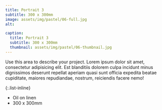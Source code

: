 ```yaml
---
title: Portrait 3
subtitle: 300 x 300mm
image: assets/img/pastel/06-full.jpg
alt: 

caption:
  title: Portrait 3
  subtitle: 300 x 300mm
  thumbnail: assets/img/pastel/06-thumbnail.jpg
---
```

Use this area to describe your project. Lorem ipsum dolor sit amet, consectetur adipisicing elit. Est blanditiis dolorem culpa incidunt minus dignissimos deserunt repellat aperiam quasi sunt officia expedita beatae cupiditate, maiores repudiandae, nostrum, reiciendis facere nemo!

{:.list-inline}
- Oil on linen
- 300 x 300mm


